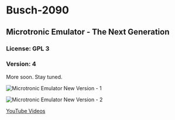 # Busch-2090
## Microtronic Emulator - The Next Generation 
### License: GPL 3
### Version: 4 

More soon. Stay tuned. 

![Microtronic Emulator New Version - 1](https://github.com/lambdamikel/Busch-2090/blob/master/microtronic-nextgen-nokia/microtronic-next-gen-1.jpg)

![Microtronic Emulator New Version - 2](https://github.com/lambdamikel/Busch-2090/blob/master/microtronic-nextgen-nokia/microtronic-next-gen-2.jpg)

[YouTube Videos](https://youtu.be/oPpJfEgc1Ho?list=PLvdXKcHrGqhekyx81EoCwQij1Lqylp0dB)
